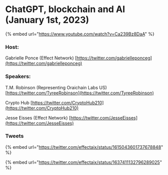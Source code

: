 # ChatGPT, blockchain and AI (January 1st, 2023)

{% embed url="https://www.youtube.com/watch?v=Ca239Bz8DaA" %}

### Host:&#x20;

Gabrielle Ponce (Effect Network) [https://twitter.com/gabrielleponceg](https://twitter.com/gabrielleponceg)

### Speakers:

T.M. Robinson (Representing Oraichain Labs US) [https://twitter.com/TyreeRobinson](https://twitter.com/TyreeRobinson)

Crypto Hub [https://twitter.com/CryptoHub210](https://twitter.com/CryptoHub210)

Jesse Eisses (Effect Network) [https://twitter.com/JesseEisses](https://twitter.com/JesseEisses)



### Tweets

{% embed url="https://twitter.com/effectaix/status/1615043601737678848" %}

{% embed url="https://twitter.com/effectaix/status/1637411132796289025" %}
